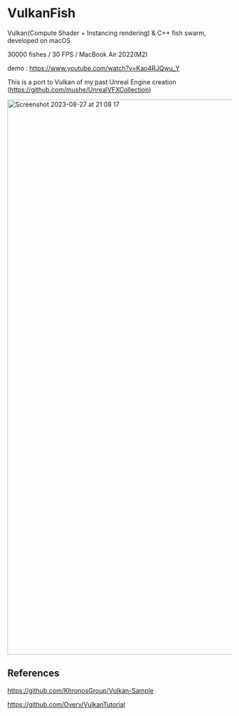 # VulkanFish
Vulkan(Compute Shader + Instancing rendering) & C++ fish swarm, developed on macOS

30000 fishes / 30 FPS / MacBook Air 2022(M2)

demo : https://www.youtube.com/watch?v=Kao4RJQwu_Y

This is a port to Vulkan of my past Unreal Engine creation (https://github.com/mushe/UnrealVFXCollection)

<img width="1244" alt="Screenshot 2023-08-27 at 21 08 17" src="https://github.com/mushe/VulkanFish/assets/26865534/b274b324-2544-449f-9112-5677a55b03d1">


## References
https://github.com/KhronosGroup/Vulkan-Sample

https://github.com/Overv/VulkanTutorial
